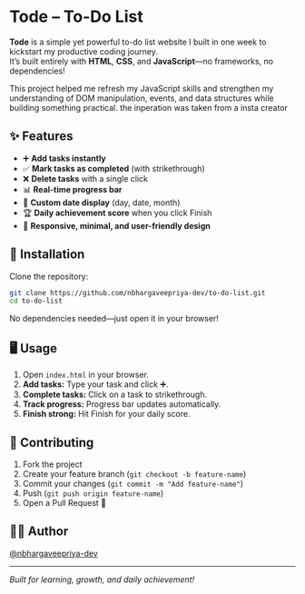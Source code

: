 # Tode – To-Do List

**Tode** is a simple yet powerful to-do list website I built in one week to kickstart my productive coding journey.  
It’s built entirely with **HTML**, **CSS**, and **JavaScript**—no frameworks, no dependencies! 

This project helped me refresh my JavaScript skills and strengthen my understanding of DOM manipulation, events, and data structures while building something practical. the inperation was taken from a insta creator

## ✨ Features

- ➕ **Add tasks instantly**
- ✅ **Mark tasks as completed** (with strikethrough)
- ❌ **Delete tasks** with a single click
- 📊 **Real-time progress bar**
- 📅 **Custom date display** (day, date, month)
- 🏆 **Daily achievement score** when you click Finish
- 📱 **Responsive, minimal, and user-friendly design**

## 🚀 Installation

Clone the repository:

```bash
git clone https://github.com/nbhargaveepriya-dev/to-do-list.git
cd to-do-list
```

No dependencies needed—just open it in your browser!

## 🖥️ Usage

1. Open `index.html` in your browser.
2. **Add tasks:** Type your task and click ➕.
3. **Complete tasks:** Click on a task to strikethrough.
4. **Track progress:** Progress bar updates automatically.
5. **Finish strong:** Hit Finish for your daily score.

## 🤝 Contributing

1. Fork the project
2. Create your feature branch (`git checkout -b feature-name`)
3. Commit your changes (`git commit -m "Add feature-name"`)
4. Push (`git push origin feature-name`)
5. Open a Pull Request 🎉

## 👩‍💻 Author

[@nbhargaveepriya-dev](https://github.com/nbhargaveepriya-dev)

---
*Built for learning, growth, and daily achievement!*

